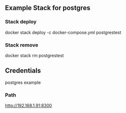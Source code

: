 ## Example Stack for postgres
### Stack deploy
docker stack deploy -c docker-compose.yml postgrestest
### Stack remove
docker stack rm  postgrestest
## Credentials
postgres
example
### Path
http://192.168.1.91:8300